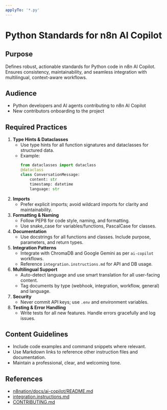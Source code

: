 ```yaml
---
applyTo: '*.py'
---
```

# Python Standards for n8n AI Copilot

## Purpose
Defines robust, actionable standards for Python code in n8n AI Copilot. Ensures consistency, maintainability, and seamless integration with multilingual, context-aware workflows.

## Audience
- Python developers and AI agents contributing to n8n AI Copilot
- New contributors onboarding to the project

## Required Practices
1. **Type Hints & Dataclasses**
   - Use type hints for all function signatures and dataclasses for structured data.
   - Example:
     ```python
     from dataclasses import dataclass
     @dataclass
     class ConversationMessage:
         content: str
         timestamp: datetime
         language: str
     ```
2. **Imports**
   - Prefer explicit imports; avoid wildcard imports for clarity and maintainability.
3. **Formatting & Naming**
   - Follow PEP8 for code style, naming, and formatting.
   - Use snake_case for variables/functions, PascalCase for classes.
4. **Documentation**
   - Use docstrings for all functions and classes. Include purpose, parameters, and return types.
5. **Integration Patterns**
   - Integrate with ChromaDB and Google Gemini as per `ai-copilot` workflows.
   - Reference `integration.instructions.md` for API and DB usage.
6. **Multilingual Support**
   - Auto-detect language and use smart translation for all user-facing content.
   - Tag documents by type (webhook, integration, workflow, general) and language.
7. **Security**
   - Never commit API keys; use `.env` and environment variables.
8. **Testing & Error Handling**
   - Write tests for all new features. Handle errors gracefully and log issues.

## Content Guidelines
- Include code examples and command snippets where relevant.
- Use Markdown links to reference other instruction files and documentation.
- Maintain a professional, clear, and welcoming tone.

## References
- [n8nation/docs/ai-copilot/README.md](../../n8nation/docs/ai-copilot/README.md)
- [integration.instructions.md](./integration.instructions.md)
- [CONTRIBUTING.md](../CONTRIBUTING.md)